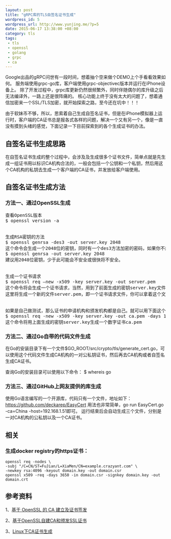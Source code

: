 ```yaml
--- 
layout: post
title: "gRPC库的TLS自签名证书生成"
wordpress_id: 5
wordpress_url: http://www.yunjing.me/?p=5
date: 2015-06-17 13:38:00 +08:00
category: tls
tags: 
 - tls
 - openssl
 - golang
 - grpc
 - ca
---
```

Google出品的gRPC问世有一段时间，想着抽个空来做个DEMO上个手看看效果如何。
服务端使用grpc-go库，客户端使用grpc-objectivec版本并运行在iPhone设备上。
除了开发过程中，grpc库更新仍然很频繁外，同时伴随偶尔的库升级之后无法编译外，一路上还是很阵痛的。
核心功能上终于没有太大的问题了，想着通信加密来一个SSL/TLS加密，就开始探索之路，至今还在坑中！！！

由于软妹币不够，所以，思索着自己生成自签名证书，但是在iPhone模拟器上运行时，客户端的CA证书总是报各式各样的问题，解决一个又有另一个，像是一直没有摸到头绪的感觉，下面记录一下目前探索到的各个生成证书的办法。

## 自签名证书生成思路
在自签名证书生成的整个过程中，会涉及及生成很多个证书文件，简单点就是先生成一组证书用以标识CA机构合法的，一般会包括一个公钥和一个私钥，然后用这个CA机构的私钥去生成一个客户端的CA证书，并发放给客户端使用。


## 自签名证书生成方法

### 方法一、通过OpenSSL生成
<!--more-->
<pre class="brush: text" line="1">
查看OpenSSL版本
$ openssl version -a


生成RSA密钥的方法
$ openssl genrsa -des3 -out server.key 2048
这个命令会生成一个2048位的密钥，同时有一个des3方法加密的密码，如果你不想要每次都输入密码，可以改成：
$ openssl genrsa -out server.key 2048
建议用2048位密钥，少于此可能会不安全或很快将不安全。


生成一个证书请求
$ openssl req –new -x509 -key server.key -out server.pem
这个命令将会生成一个证书请求，当然，用到了前面生成的密钥server.key文件
这里将生成一个新的文件server.pem，即一个证书请求文件，你可以拿着这个文件去数字证书颁发机构（即CA）申请一个数字证书。CA会给你一个新的文件ca.pem，那才是你的数字证书。


如果是自己做测试，那么证书的申请机构和颁发机构都是自己。就可以用下面这个命令来生成证书：
$ openssl req -new -x509 -key server.key -out ca.pem -days 1095
这个命令将用上面生成的密钥server.key生成一个数字证书ca.pem
</pre>

### 方法二、通过Go自带的代码文件生成
在Go的安装目录下有一个文件$GO_ROOT/src/crypto/tls/generate_cert.go，可以使用这个代码文件生成CA机构的一对公私钥证书，然后再去CA机构或者自签名生成CA证书。

查询Go的安装目录可以使用以下命令：
$ whereis go

### 方法三、通过GitHub上网友提供的库生成
使用Go语言编写的一个开源库，代码只有一个文件，地址如下：
https://github.com/deckarep/EasyCert
用法也非常简单，go run EasyCert.go -ca=China -host=192.168.1.51即可。
运行结束后会自动生成三个文件，分别是一对CA机构的公私钥以及一个CA证书。

## 相关

### 生成docker registry的https证书：

```
openssl req -nodes \
-subj "/C=CN/ST=FuJian/L=XiaMen/CN=example.crazyant.com" \
-newkey rsa:4096 -keyout domain.key -out domain.csr
openssl x509 -req -days 3650 -in domain.csr -signkey domain.key -out domain.crt
```

## 参考资料
1、<a href="http://rhythm-zju.blog.163.com/blog/static/310042008015115718637/">基于 OpenSSL 的 CA 建立及证书签发 </a>

2、<a href="http://segmentfault.com/a/1190000002569859">基于OpenSSL自建CA和颁发SSL证书</a>

3、<a href="http://blog.csdn.net/php_boy/article/details/6660697">Linux下CA证书生成</a>